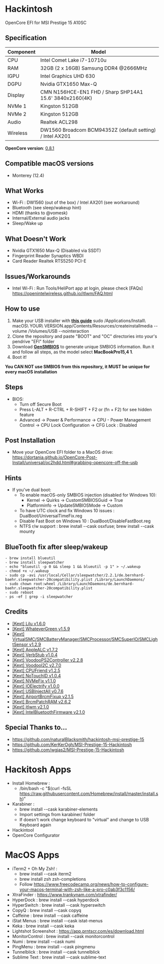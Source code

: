 # Hackintosh
OpenCore EFI for MSI Prestige 15 A10SC

## Specification
| **Component** | **Model** |
| ------------- | --------- |
| CPU | Intel Comet Lake i7-10710u |
| RAM | 32GB (2 x 16GB) Samsung DDR4 @2666MHz |
| IGPU | Intel Graphics UHD 630	|
| DGPU | Nvidia GTX1650 Max-Q |
| Display | CMN N156HCE-EN1 FHD / Sharp SHP14A1 15.6' 3840x2160(4K) |
| NVMe 1 | Kingston 512GB |
| NVMe 2 | Kingston 512GB |
| Audio | Realtek ACL298 |
| Wireless | DW1560 Broadcom BCM94352Z (default setting) / Intel AX201 |


**OpenCore version**: [0.8.1](https://github.com/acidanthera/opencorepkg/releases)

## Compatible macOS versions
 - Monterey (12.4)

## What Works
 - Wi-Fi : DW1560 (out of the box) / Intel AX201 (see workaround)
 - Bluetooth (see sleep/wakeup hint)
 - HDMI (thanks to @vomesk)
 - Internal/External audio jacks
 - Sleep/Wake up

## What Doesn't Work
 - Nvidia GTX1650 Max-Q (Disabled via SSDT)
 - Fingerprint Reader Synaptics WBDI
 - Card Reader Realtek RTS5250 PCI-E


## Issues/Workarounds
- Intel Wi-Fi : Run Tools/HeliPort app at login, please check [FAQs] https://openintelwireless.github.io/itlwm/FAQ.html


## How to use
  1. Make your USB installer with [**this guide**](https://dortania.github.io/OpenCore-Install-Guide/installer-guide/)
  	sudo /Applications/Install\ macOS\ YOUR\ VERSION.app/Contents/Resources/createinstallmedia --volume /Volumes/USB --nointeraction
  2. Clone the repository and paste "BOOT" and "OC" directories into your's pendrive "EFI" folder
  3. Download [**GenSMBIOS**](https://github.com/corpnewt/GenSMBIOS) to generate unique SMBIOS information. Run it and follow all steps, as the model select **MacBookPro15,4 1**.
  4. Boot it!  

**You CAN NOT use SMBIOS from this repository, it MUST be unique for every macOS installation**

## Steps
 - BIOS:
 	- Turn off Secure Boot
 	- Press L-ALT + R-CTRL + R-SHIFT + F2 or (fn + F2) for see hidden feature
 	- Advanced → Power & Performance → CPU - Power Management Control → CPU Lock Configuration → CFG Lock : Disabled

 		
## Post Installation
- Move your OpenCore EFI folder to a MacOS drive: https://dortania.github.io/OpenCore-Post-Install/universal/oc2hdd.html#grabbing-opencore-off-the-usb

## Hints
- If you've dual boot:
	- To enable macOS-only SMBIOS injection (disabled for Windows 10):
		- Kernel → Quirks → CustomSMBIOSGuid → True
		- Platforminfo → UpdateSMBIOSMode → Custom
	- To have UTC clock and fix Windows 10 issues : DualBoot/UniversalTimeFix.reg
	- Disable Fast Boot on Windows 10 : DualBoot/DisableFastBoot.reg
	- NTFS r/w support : brew install --cask osxfuse; brew install --cask mounty

## BlueTooth fix after sleep/wakeup
	- brew install blueutil
	- brew install sleepwatcher
	- echo "blueutil -p 0 && sleep 1 && blueutil -p 1" > ~/.wakeup
	- chmod +x ~/.wakeup
	- sudo cp -avi /usr/local/Cellar/sleepwatcher/2.2.1/de.bernhard-baehr.sleepwatcher-20compatibility.plist /Library/LaunchDaemons/
	- sudo chown root:wheel /Library/LaunchDaemons/de.bernhard-baehr.sleepwatcher-20compatibility.plist
	- sudo reboot
	- ps -ef | grep -i sleepwatcher

## Credits
 - [[Kext] Lilu v1.6.0](https://github.com/acidanthera/Lilu)
 - [[Kext] WhateverGreen v1.5.9](https://github.com/acidanthera/WhateverGreen)
 - [[Kext] VirtualSMC/SMCBatteryManager/SMCProcessor/SMCSuperIO/SMCLightSensor v1.2.9](https://github.com/acidanthera/VirtualSMC)
 - [[Kext] AppleALC v1.7.2](https://github.com/acidanthera/AppleALC)
 - [[Kext] VerbStub v1.0.4](https://github.com/hackintosh-stuff/ComboJack/tree/master/ComboJack_Installer)
 - [[Kext] VoodooPS2Controller v2.2.8](https://github.com/acidanthera/VoodooPS2)
 - [[Kext] VoodooI2C v2.7.0](https://github.com/VoodooI2C/VoodooI2C)
 - [[Kext] CPUFriend v1.2.5](https://github.com/acidanthera/CPUFriend)
 - [[Kext] NoTouchID v1.0.4](https://github.com/al3xtjames/NoTouchID)
 - [[Kext] NVMeFix v1.1.0](https://github.com/acidanthera/NVMeFix)
 - [[Kext] IOElectrify v1.0.0](https://github.com/the-darkvoid/macOS-IOElectrify)
 - [[Kext] USBInjectAll v0.7.6](https://github.com/Sniki/OS-X-USB-Inject-All)
 - [[Kext] AirportBrcmFixup v2.1.5](https://github.com/acidanthera/AirportBrcmFixup)
 - [[Kext] BrcmPatchRAM v2.6.2](https://github.com/acidanthera/BrcmPatchRAM)
 - [[Kext] itlwm v2.1.0](https://github.com/OpenIntelWireless/itlwm)
 - [[Kext] IntelBluetoothFirmware v2.1.0](https://github.com/OpenIntelWireless/IntelBluetoothFirmware)



## Special Thanks to...
 - https://github.com/naturalBlacksmith/hackintosh-msi-prestige-15
 - https://github.com/KerKerOgh/MSI-Prestige-15-Hackintosh
 - https://github.com/wgjas2/MSI-Prestige-15-Hackintosh


# Hackitosh Apps
- Install Homebrew : 
	- /bin/bash -c "$(curl -fsSL https://raw.githubusercontent.com/Homebrew/install/master/install.sh)"
- Karabiner :
	- brew install --cask karabiner-elements
	- Import settings from karabiner/ folder
	- If doesn't work change keyboard to "virtual" and change to USB Keyboard again
- Hackintool
- OpenCore Configurator


# MacOS Apps
- iTerm2 + Oh My Zsh! :
	- brew install --cask iterm2
	- brew install zsh zsh-completions
	- Follow https://www.freecodecamp.org/news/how-to-configure-your-macos-terminal-with-zsh-like-a-pro-c0ab3f3c1156/
- XtraFinder : https://www.trankynam.com/xtrafinder/
- HyperDock : brew install --cask hyperdock
- HyperSwitch : brew install --cask hyperswitch
- CopyQ : brew install --cask copyq
- Caffeine : brew install --cask caffeine
- iStat Menus : brew install --cask istat-menus
- Keka : brew install --cask keka
- Lightshot Screenshot : https://app.prntscr.com/es/download.html
- MonitorControl : brew install --cask monitorcontrol
- Numi : brew install --cask numi
- PingMenu : brew install --cask pingmenu
- Tunnelblick : brew install --cask tunnelblick
- Sublime Text : brew install --cask sublime-text
